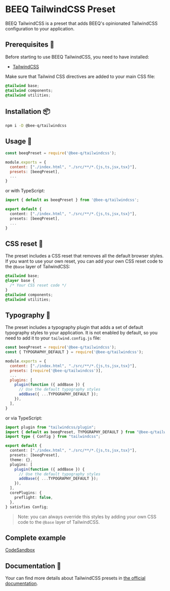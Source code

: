# BEEQ TailwindCSS Preset

BEEQ TailwindCSS is a preset that adds BEEQ's opinionated TailwindCSS configuration to your application.

## Prerequisites 🧰

Before starting to use BEEQ TailwindCSS, you need to have installed:

- [TailwindCSS](https://tailwindcss.com/docs/installation)

Make sure that Tailwind CSS directives are added to your main CSS file:

```css
@tailwind base;
@tailwind components;
@tailwind utilities;
```

## Installation 📦

```bash
npm i -D @bee-q/tailwindcss
```

## Usage 🚀

```js
const beeqPreset = require('@bee-q/tailwindcss');

module.exports = {
  content: ["./index.html", "./src/**/*.{js,ts,jsx,tsx}"],
  presets: [beeqPreset],
  ...
}
```

or with TypeScript:

```ts
import { default as beeqPreset } from '@bee-q/tailwindcss';

export default {
  content: ["./index.html", "./src/**/*.{js,ts,jsx,tsx}"],
  presets: [beeqPreset],
  ...
}
```

## CSS reset 🧹

The preset includes a CSS reset that removes all the default browser styles. If you want to use your own reset, you can add your own CSS reset code to the `@base` layer of TailwindCSS:

```css
@tailwind base;
@layer base {
  /* Your CSS reset code */
}
@tailwind components;
@tailwind utilities;
```

## Typography 📝

The preset includes a typography plugin that adds a set of default typography styles to your application. It is not enabled by default, so you need to add it to your `tailwind.config.js` file:

```js
const beeqPreset = require('@bee-q/tailwindcss');
const { TYPOGRAPHY_DEFAULT } = require('@bee-q/tailwindcss');

module.exports = {
  content: ["./index.html", "./src/**/*.{js,ts,jsx,tsx}"],
  presets: [require('@bee-q/tailwindcss')],
  ...
  plugins: [
    plugin(function ({ addBase }) {
      // Use the default typography styles
      addBase({ ...TYPOGRAPHY_DEFAULT });
    }),
  ],
}
```

or via TypeScript:

```ts
import plugin from "tailwindcss/plugin";
import { default as beeqPreset, TYPOGRAPHY_DEFAULT } from "@bee-q/tailwindcss";
import type { Config } from "tailwindcss";

export default {
  content: ["./index.html", "./src/**/*.{js,ts,jsx,tsx}"],
  presets: [beeqPreset],
  theme: {},
  plugins: [
    plugin(function ({ addBase }) {
      // Use the default typography styles
      addBase({ ...TYPOGRAPHY_DEFAULT });
    }),
  ],
  corePlugins: {
    preflight: false,
  },
} satisfies Config;
```

> Note: you can always override this styles by adding your own CSS code to the `@base` layer of TailwindCSS.

## Complete example

[CodeSandbox](https://codesandbox.io/s/beeq-tailwindcss-preset-example-1x2x2?file=/tailwind.config.js)

## Documentation 📙

Your can find more details about TailwindCSS presets in [the official documentation](https://tailwindcss.com/docs/presets).
